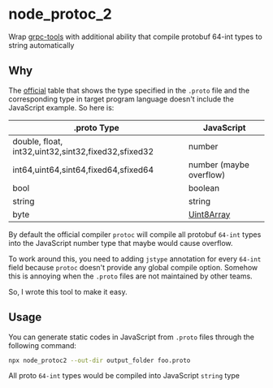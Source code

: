 # node_protoc_2

Wrap [grpc-tools](https://github.com/grpc/grpc-node/tree/master/packages/grpc-tools) with additional ability that compile protobuf 64-int types to string automatically

## Why

The [official](https://developers.google.com/protocol-buffers/docs/proto#scalar) table that shows the type specified in the `.proto` file and the corresponding type in target program language doesn't include the JavaScript example. So here is:

| .proto Type                                         | JavaScript                                                                                                |
| --------------------------------------------------- | --------------------------------------------------------------------------------------------------------- |
| double, float, int32,uint32,sint32,fixed32,sfixed32 | number                                                                                                    |
| int64,uint64,sint64,fixed64,sfixed64                | number (maybe overflow)                                                                                   |
| bool                                                | boolean                                                                                                   |
| string                                              | string                                                                                                    |
| byte                                                | [Uint8Array](https://developer.mozilla.org/en-US/docs/Web/JavaScript/Reference/Global_Objects/Uint8Array) |

By default the official compiler `protoc` will compile all protobuf `64-int` types into the JavaScript number type that maybe would cause overflow.

To work around this, you need to adding `jstype` annotation for every `64-int` field because `protoc` doesn't provide any global compile option. Somehow this is annoying when the `.proto` files are not maintained by other teams.

So, I wrote this tool to make it easy.

## Usage

You can generate static codes in JavaScript from `.proto` files through the following command:

```bash
npx node_protoc2 --out-dir output_folder foo.proto
```

All proto `64-int` types would be compiled into JavaScript `string` type

